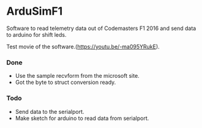 # ArduSimF1
Software to read telemetry data out of Codemasters F1 2016 and send data to arduino for shift leds.

Test movie of the software.(https://youtu.be/-ma095YRukE).

### Done
* Use the sample recvform from the microsoft site.
* Got the byte to struct conversion ready.

### Todo
* Send data to the serialport.
* Make sketch for arduino to read data from serialport.
